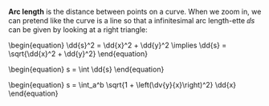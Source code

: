**Arc length** is the distance between points on a curve. When we zoom in, we can pretend like the curve is a line so that a infinitesimal arc length-ette $\dd{s}$ can be given by looking at a right triangle:

\begin{equation}
\dd{s}^2 = \dd{x}^2 + \dd{y}^2 \implies \dd{s} = \sqrt{\dd{x}^2 + \dd{y}^2}
\end{equation}

\begin{equation}
s = \int \dd{s}
\end{equation}

\begin{equation}
s = \int_a^b \sqrt{1 + \left(\dv{y}{x}\right)^2} \dd{x}
\end{equation}
